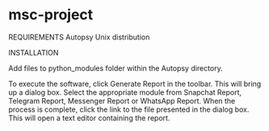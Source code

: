 # msc-project

REQUIREMENTS
Autopsy 
Unix distribution


INSTALLATION

Add files to python_modules folder within the Autopsy directory.

To execute the software, click Generate Report in the toolbar. This will bring up a dialog box. 
Select the appropriate module from Snapchat Report, Telegram Report, Messenger Report or WhatsApp Report. 
When the process is complete, click the link to the file presented in the dialog box. This will open a
text editor containing the report.

